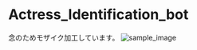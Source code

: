 # Actress_Identification_bot
念のためモザイク加工しています。
![sample_image](https://user-images.githubusercontent.com/59915788/122159381-3772d700-cea9-11eb-9edc-61f0171ef25b.jpg)
